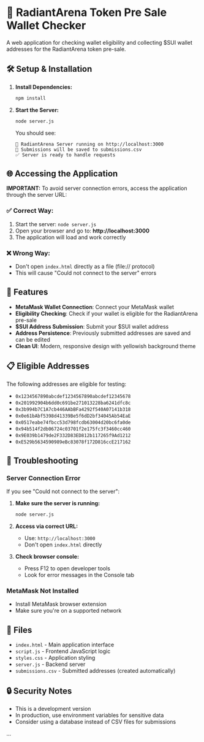 # 🚀 RadiantArena Token Pre Sale Wallet Checker

A web application for checking wallet eligibility and collecting $SUI wallet addresses for the RadiantArena token pre-sale.

## 🛠️ Setup & Installation

1. **Install Dependencies:**
   ```bash
   npm install
   ```

2. **Start the Server:**
   ```bash
   node server.js
   ```
   
   You should see:
   ```
   🚀 RadiantArena Server running on http://localhost:3000
   📝 Submissions will be saved to submissions.csv
   ✅ Server is ready to handle requests
   ```

## 🌐 Accessing the Application

**IMPORTANT:** To avoid server connection errors, access the application through the server URL:

### ✅ Correct Way:
1. Start the server: `node server.js`
2. Open your browser and go to: **http://localhost:3000**
3. The application will load and work correctly

### ❌ Wrong Way:
- Don't open `index.html` directly as a file (file:// protocol)
- This will cause "Could not connect to the server" errors

## 🔧 Features

- **MetaMask Wallet Connection**: Connect your MetaMask wallet
- **Eligibility Checking**: Check if your wallet is eligible for the RadiantArena pre-sale
- **$SUI Address Submission**: Submit your $SUI wallet address
- **Address Persistence**: Previously submitted addresses are saved and can be edited
- **Clean UI**: Modern, responsive design with yellowish background theme

## 📋 Eligible Addresses

The following addresses are eligible for testing:
- `0x1234567890abcdef1234567890abcdef12345678`
- `0x201992904b6dd0c691be271013228ba6241dfc8c`
- `0x3b994b7C1A7cb446AAbBFa4292f540A07141b318`
- `0x0e61bAbf5398d41339Be5f6dD2bf34045Ab54EaE`
- `0x0517eabe74fbcc53d798fcdb63004d20bc6fa0de`
- `0x94b514f2db06724c03701f2e175fc3f3460cc460`
- `0x9E039b1479de2F332D83ED812b117265f9Ad1212`
- `0xE529b5634590989eBc83078f172D816ccE217162`

## 🐛 Troubleshooting

### Server Connection Error
If you see "Could not connect to the server":

1. **Make sure the server is running:**
   ```bash
   node server.js
   ```

2. **Access via correct URL:**
   - Use: `http://localhost:3000`
   - Don't open `index.html` directly

3. **Check browser console:**
   - Press F12 to open developer tools
   - Look for error messages in the Console tab

### MetaMask Not Installed
- Install MetaMask browser extension
- Make sure you're on a supported network

## 📁 Files

- `index.html` - Main application interface
- `script.js` - Frontend JavaScript logic
- `styles.css` - Application styling
- `server.js` - Backend server
- `submissions.csv` - Submitted addresses (created automatically)

## 🔒 Security Notes

- This is a development version
- In production, use environment variables for sensitive data
- Consider using a database instead of CSV files for submissions 

<div id="radBackground"></div> 

<body class="min-h-screen w-full">
  <div id="radBackground"></div>
  <div class="fixed inset-0 w-full h-full z-0">
    ... 